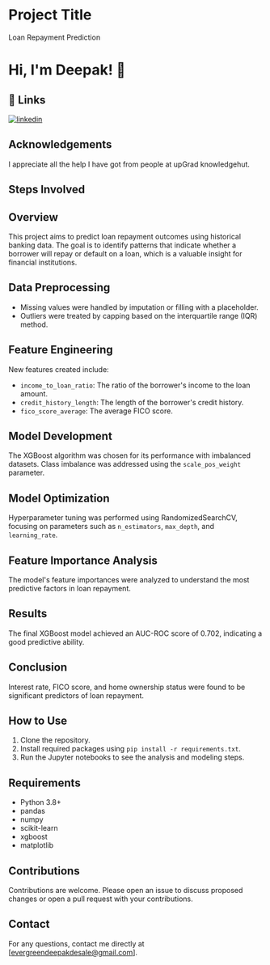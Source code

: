 
# Project Title

Loan Repayment Prediction



# Hi, I'm Deepak! 👋


## 🔗 Links
[![linkedin](https://img.shields.io/badge/linkedin-0A66C2?style=for-the-badge&logo=linkedin&logoColor=white)](https://www.linkedin.com/in/deepakvdesale)



## Acknowledgements

 I appreciate all the help I have got from people at upGrad knowledgehut.


## Steps Involved

## Overview
This project aims to predict loan repayment outcomes using historical banking data. The goal is to identify patterns that indicate whether a borrower will repay or default on a loan, which is a valuable insight for financial institutions.

## Data Preprocessing
- Missing values were handled by imputation or filling with a placeholder.
- Outliers were treated by capping based on the interquartile range (IQR) method.

## Feature Engineering
New features created include:
- `income_to_loan_ratio`: The ratio of the borrower's income to the loan amount.
- `credit_history_length`: The length of the borrower's credit history.
- `fico_score_average`: The average FICO score.

## Model Development
The XGBoost algorithm was chosen for its performance with imbalanced datasets. Class imbalance was addressed using the `scale_pos_weight` parameter.

## Model Optimization
Hyperparameter tuning was performed using RandomizedSearchCV, focusing on parameters such as `n_estimators`, `max_depth`, and `learning_rate`.

## Feature Importance Analysis
The model's feature importances were analyzed to understand the most predictive factors in loan repayment.

## Results
The final XGBoost model achieved an AUC-ROC score of 0.702, indicating a good predictive ability.

## Conclusion
Interest rate, FICO score, and home ownership status were found to be significant predictors of loan repayment.

## How to Use
1. Clone the repository.
2. Install required packages using `pip install -r requirements.txt`.
3. Run the Jupyter notebooks to see the analysis and modeling steps.

## Requirements
- Python 3.8+
- pandas
- numpy
- scikit-learn
- xgboost
- matplotlib

## Contributions
Contributions are welcome. Please open an issue to discuss proposed changes or open a pull request with your contributions.

## Contact
For any questions, contact me directly at [evergreendeepakdesale@gmail.com].
